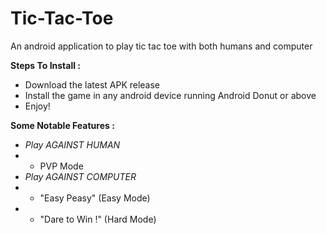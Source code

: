 # Tic-Tac-Toe
An android application to play tic tac toe with both humans and computer


**Steps To Install :**
- Download the latest APK release
- Install the game in any android device running Android Donut or above
- Enjoy!


**Some Notable Features :**

- _Play AGAINST HUMAN_
- - PVP Mode
- _Play AGAINST COMPUTER_
- - "Easy Peasy" (Easy Mode)
- - "Dare to Win !" (Hard Mode)
